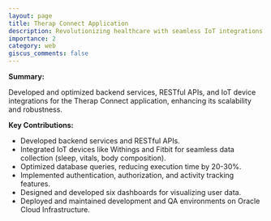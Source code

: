```yaml
---
layout: page
title: Therap Connect Application
description: Revolutionizing healthcare with seamless IoT integrations and robust backend systems for real-time patient data tracking.
importance: 2
category: web
giscus_comments: false
---
```


**Summary:**

Developed and optimized backend services, RESTful APIs, and IoT device integrations for the Therap Connect application, enhancing its scalability and robustness.

**Key Contributions:**

- Developed backend services and RESTful APIs.
- Integrated IoT devices like Withings and Fitbit for seamless data collection (sleep, vitals, body composition).
- Optimized database queries, reducing execution time by 20-30%.
- Implemented authentication, authorization, and activity tracking features.
- Designed and developed six dashboards for visualizing user data.
- Deployed and maintained development and QA environments on Oracle Cloud Infrastructure.
